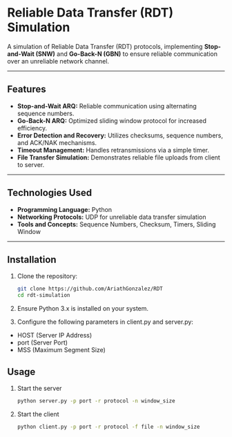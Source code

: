 # Reliable Data Transfer (RDT) Simulation

A simulation of Reliable Data Transfer (RDT) protocols, implementing **Stop-and-Wait (SNW)** and **Go-Back-N (GBN)** to ensure reliable communication over an unreliable network channel.

---

## Features

- **Stop-and-Wait ARQ:** Reliable communication using alternating sequence numbers.
- **Go-Back-N ARQ:** Optimized sliding window protocol for increased efficiency.
- **Error Detection and Recovery:** Utilizes checksums, sequence numbers, and ACK/NAK mechanisms.
- **Timeout Management:** Handles retransmissions via a simple timer.
- **File Transfer Simulation:** Demonstrates reliable file uploads from client to server.

---

## Technologies Used

- **Programming Language:** Python
- **Networking Protocols:** UDP for unreliable data transfer simulation
- **Tools and Concepts:** Sequence Numbers, Checksum, Timers, Sliding Window

---

## Installation

1. Clone the repository:
   ```bash
   git clone https://github.com/AriathGonzalez/RDT
   cd rdt-simulation
   ```
   
2. Ensure Python 3.x is installed on your system.

3. Configure the following parameters in client.py and server.py:
  - HOST (Server IP Address)
  - port (Server Port)
  - MSS (Maximum Segment Size)

## Usage
1. Start the server
   ```bash
   python server.py -p port -r protocol -n window_size
   ```
2. Start the client
   ```bash
   python client.py -p port -r protocol -f file -n window_size
   ```
